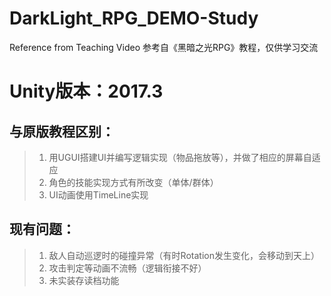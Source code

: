 # DarkLight_RPG_DEMO-Study
Reference from Teaching Video
参考自《黑暗之光RPG》教程，仅供学习交流

# Unity版本：2017.3

## 与原版教程区别：
  >1. 用UGUI搭建UI并编写逻辑实现（物品拖放等），并做了相应的屏幕自适应
  >2. 角色的技能实现方式有所改变（单体/群体）
  >3. UI动画使用TimeLine实现
  
## 现有问题：
 >1. 敌人自动巡逻时的碰撞异常（有时Rotation发生变化，会移动到天上）
 >2. 攻击判定等动画不流畅（逻辑衔接不好）
 >3. 未实装存读档功能
